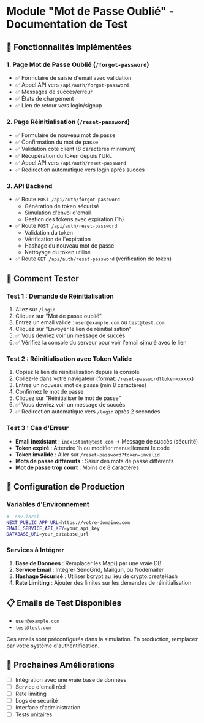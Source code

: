 # Module "Mot de Passe Oublié" - Documentation de Test

## 🎯 Fonctionnalités Implémentées

### 1. Page Mot de Passe Oublié (`/forgot-password`)
- ✅ Formulaire de saisie d'email avec validation
- ✅ Appel API vers `/api/auth/forgot-password`
- ✅ Messages de succès/erreur
- ✅ États de chargement
- ✅ Lien de retour vers login/signup

### 2. Page Réinitialisation (`/reset-password`)
- ✅ Formulaire de nouveau mot de passe
- ✅ Confirmation du mot de passe
- ✅ Validation côté client (8 caractères minimum)
- ✅ Récupération du token depuis l'URL
- ✅ Appel API vers `/api/auth/reset-password`
- ✅ Redirection automatique vers login après succès

### 3. API Backend
- ✅ Route `POST /api/auth/forgot-password`
  - Génération de token sécurisé
  - Simulation d'envoi d'email
  - Gestion des tokens avec expiration (1h)
- ✅ Route `POST /api/auth/reset-password`
  - Validation du token
  - Vérification de l'expiration
  - Hashage du nouveau mot de passe
  - Nettoyage du token utilisé
- ✅ Route `GET /api/auth/reset-password` (vérification de token)

## 🧪 Comment Tester

### Test 1 : Demande de Réinitialisation
1. Allez sur `/login`
2. Cliquez sur "Mot de passe oublié"
3. Entrez un email valide : `user@example.com` ou `test@test.com`
4. Cliquez sur "Envoyer le lien de réinitialisation"
5. ✅ Vous devriez voir un message de succès
6. ✅ Vérifiez la console du serveur pour voir l'email simulé avec le lien

### Test 2 : Réinitialisation avec Token Valide
1. Copiez le lien de réinitialisation depuis la console
2. Collez-le dans votre navigateur (format: `/reset-password?token=xxxxx`)
3. Entrez un nouveau mot de passe (min 8 caractères)
4. Confirmez le mot de passe
5. Cliquez sur "Réinitialiser le mot de passe"
6. ✅ Vous devriez voir un message de succès
7. ✅ Redirection automatique vers `/login` après 2 secondes

### Test 3 : Cas d'Erreur
- **Email inexistant** : `inexistant@test.com` → Message de succès (sécurité)
- **Token expiré** : Attendre 1h ou modifier manuellement le code
- **Token invalide** : Aller sur `/reset-password?token=invalid`
- **Mots de passe différents** : Saisir des mots de passe différents
- **Mot de passe trop court** : Moins de 8 caractères

## 🔧 Configuration de Production

### Variables d'Environnement
```bash
# .env.local
NEXT_PUBLIC_APP_URL=https://votre-domaine.com
EMAIL_SERVICE_API_KEY=your_api_key
DATABASE_URL=your_database_url
```

### Services à Intégrer
1. **Base de Données** : Remplacer les Map() par une vraie DB
2. **Service Email** : Intégrer SendGrid, Mailgun, ou Nodemailer
3. **Hashage Sécurisé** : Utiliser bcrypt au lieu de crypto.createHash
4. **Rate Limiting** : Ajouter des limites sur les demandes de réinitialisation

## 📋 Emails de Test Disponibles
- `user@example.com`
- `test@test.com`

Ces emails sont préconfigurés dans la simulation. En production, remplacez par votre système d'authentification.

## 🚀 Prochaines Améliorations
- [ ] Intégration avec une vraie base de données
- [ ] Service d'email réel
- [ ] Rate limiting
- [ ] Logs de sécurité
- [ ] Interface d'administration
- [ ] Tests unitaires
